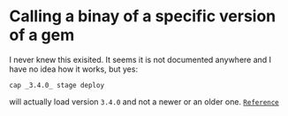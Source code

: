 # Calling a binay of a specific version of a gem

I never knew this exisited. It seems it is not documented anywhere and I have no idea how it works, but yes:

```cap _3.4.0_ stage deploy```

will actually load version ```3.4.0``` and not a newer or an older one. [`Reference`][reference]

[reference]: http://stackoverflow.com/questions/4061596/how-can-i-call-an-older-version-of-a-gem-from-the-commandline
